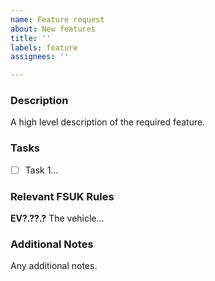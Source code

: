 ```yaml
---
name: Feature request
about: New features
title: ''
labels: feature
assignees: ''

---
```


### Description
A high level description of the required feature.

### Tasks
- [ ] Task 1...

### Relevant FSUK Rules
**EV?.??.?** The vehicle...

### Additional Notes
Any additional notes.
